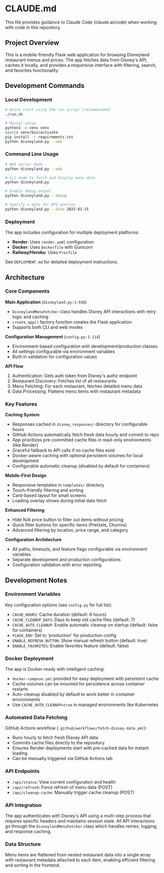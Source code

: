 # CLAUDE.md

This file provides guidance to Claude Code (claude.ai/code) when working with code in this repository.

## Project Overview

This is a mobile-friendly Flask web application for browsing Disneyland restaurant menus and prices. The app fetches data from Disney's API, caches it locally, and provides a responsive interface with filtering, search, and favorites functionality.

## Development Commands

### Local Development
```bash
# Quick start using the run script (recommended)
./run.sh

# Manual setup
python3 -m venv venv
source venv/bin/activate
pip install -r requirements.txt
python disneyland.py --web
```

### Command Line Usage
```bash
# Web server mode
python disneyland.py --web

# CLI mode to fetch and display menu data
python disneyland.py

# Enable debug output
python disneyland.py --debug

# Specify a date for API queries
python disneyland.py --date 2025-01-15
```

### Deployment
The app includes configuration for multiple deployment platforms:
- **Render**: Uses `render.yaml` configuration
- **Docker**: Uses `Dockerfile` with Gunicorn
- **Railway/Heroku**: Uses `Procfile`

See `DEPLOYMENT.md` for detailed deployment instructions.

## Architecture

### Core Components

**Main Application** (`disneyland.py:1-556`)
- `DisneylandMenuFetcher` class handles Disney API interactions with retry logic and caching
- `create_app()` factory function creates the Flask application
- Supports both CLI and web modes

**Configuration Management** (`config.py:1-114`)
- Environment-based configuration with development/production classes
- All settings configurable via environment variables
- Built-in validation for configuration values

**API Flow**
1. Authentication: Gets auth token from Disney's authz endpoint
2. Restaurant Discovery: Fetches list of all restaurants
3. Menu Fetching: For each restaurant, fetches detailed menu data
4. Data Processing: Flattens menu items with restaurant metadata

### Key Features

**Caching System**
- Responses cached in `disney_responses/` directory for configurable hours
- GitHub Actions automatically fetch fresh data hourly and commit to repo
- App prioritizes pre-committed cache files in read-only environments (like Render)
- Graceful fallback to API calls if no cache files exist
- Docker-aware caching with optional persistent volumes for local development
- Configurable automatic cleanup (disabled by default for containers)

**Mobile-First Design**
- Responsive templates in `templates/` directory
- Touch-friendly filtering and sorting
- Card-based layout for small screens
- Loading overlay shows during initial data fetch

**Enhanced Filtering**
- Hide N/A price button to filter out items without pricing
- Quick filter buttons for specific items (Pretzels, Churros)
- Advanced filtering by location, price range, and category

**Configuration Architecture**
- All paths, timeouts, and feature flags configurable via environment variables
- Separate development and production configurations
- Configuration validation with error reporting

## Development Notes

### Environment Variables
Key configuration options (see `config.py` for full list):
- `CACHE_HOURS`: Cache duration (default: 6 hours)
- `CACHE_CLEANUP_DAYS`: Days to keep old cache files (default: 7)
- `CACHE_AUTO_CLEANUP`: Enable automatic cleanup on startup (default: false for containers)
- `FLASK_ENV`: Set to 'production' for production config
- `ENABLE_REFRESH_BUTTON`: Show manual refresh button (default: true)
- `ENABLE_FAVORITES`: Enable favorites feature (default: false)

### Docker Deployment
The app is Docker-ready with intelligent caching:
- `docker-compose.yml` provided for easy deployment with persistent cache
- Cache volumes can be mounted for persistence across container restarts
- Auto-cleanup disabled by default to work better in container environments
- Use `CACHE_AUTO_CLEANUP=true` in managed environments like Kubernetes

### Automated Data Fetching
GitHub Actions workflow (`.github/workflows/fetch-disney-data.yml`):
- Runs hourly to fetch fresh Disney API data
- Commits cache files directly to the repository
- Ensures Render deployments start with pre-cached data for instant loading
- Can be manually triggered via GitHub Actions tab

### API Endpoints
- `/api/status`: View current configuration and health
- `/api/refresh`: Force refresh of menu data (POST)
- `/api/cleanup-cache`: Manually trigger cache cleanup (POST)

### API Integration
The app authenticates with Disney's API using a multi-step process that requires specific headers and maintains session state. All API interactions go through the `DisneylandMenuFetcher` class which handles retries, logging, and response caching.

### Data Structure
Menu items are flattened from nested restaurant data into a single array with restaurant metadata attached to each item, enabling efficient filtering and sorting in the frontend.